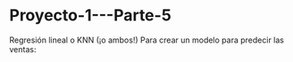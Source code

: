 # Proyecto-1---Parte-5
 Regresión lineal o KNN (¡o ambos!) Para crear un modelo para predecir las ventas:
